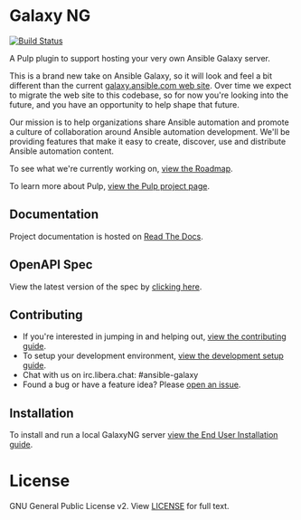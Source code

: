 # Galaxy NG

[![Build Status](https://github.com/ansible/galaxy_ng/actions/workflows/ci.yml/badge.svg)](https://github.com/ansible/galaxy_ng/actions/workflows/ci.yml)

A Pulp plugin to support hosting your very own Ansible Galaxy server.

This is a brand new take on Ansible Galaxy, so it will look and feel a bit different than the current [galaxy.ansible.com web site](https://galaxy.ansible.com). Over time we expect to migrate the web site to this codebase, so for now you're looking into the future, and you have an opportunity to help shape that future.

Our mission is to help organizations share Ansible automation and promote a culture of collaboration around Ansible automation development. We'll be providing features that make it easy to create, discover, use and distribute Ansible automation content.

To see what we're currently working on, [view the Roadmap](/ROADMAP.rst). 

To learn more about Pulp, [view the Pulp project page](https://pulpproject.org/).

## Documentation

Project documentation is hosted on [Read The Docs](http://galaxy-ng.readthedocs.io/).

## OpenAPI Spec

View the latest version of the spec by [clicking here](https://petstore.swagger.io/?url=https://raw.githubusercontent.com/ansible/galaxy_ng/master/openapi/openapi.yaml).

## Contributing

* If you're interested in jumping in and helping out, [view the contributing guide](https://github.com/ansible/galaxy_ng/wiki#contributing-to-galaxyng).
* To setup your development environment, [view the development setup guide](https://github.com/ansible/galaxy_ng/wiki/Development-Setup).
* Chat with us on irc.libera.chat: #ansible-galaxy
* Found a bug or have a feature idea? Please [open an issue](https://issues.redhat.com/projects/AAH/issues).

## Installation

To install and run a local GalaxyNG server [view the End User Installation guide](https://github.com/ansible/galaxy_ng/wiki/End-User-Installation).

# License

GNU General Public License v2. View [LICENSE](/LICENSE) for full text.
